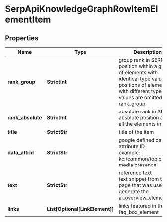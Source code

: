 # SerpApiKnowledgeGraphRowItemElementItem


## Properties

| Name | Type | Description | Notes |
|------------ | ------------- | ------------- | -------------|
**rank_group** | **StrictInt** | group rank in SERP<br>position within a group of elements with identical type values<br>positions of elements with different type values are omitted from rank_group |[optional]|
**rank_absolute** | **StrictInt** | absolute rank in SERP<br>absolute position among all the elements in SERP |[optional]|
**title** | **StrictStr** | title of the item |[optional]|
**data_attrid** | **StrictStr** | google defined data attribute ID<br>example:<br>kc:/common/topic:social media presence |[optional]|
**text** | **StrictStr** | reference text<br>text snippet from the page that was used to generate the ai_overview_element |[optional]|
**links** | **List[Optional[LinkElement]]** | links featured in the faq_box_element |[optional]|